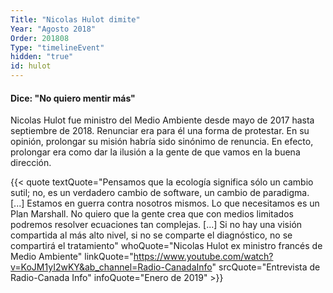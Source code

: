 ```yaml
---
Title: "Nicolas Hulot dimite"
Year: "Agosto 2018"
Order: 201808
Type: "timelineEvent"
hidden: "true"
id: hulot
---
```


#### Dice: "No quiero mentir más"

Nicolas Hulot fue ministro del Medio Ambiente desde mayo de 2017 hasta septiembre de 2018. Renunciar era para él una forma de protestar. En su opinión, prolongar su misión habría sido sinónimo de renuncia. En efecto, prolongar era como dar la ilusión a la gente de que vamos en la buena dirección.

{{< quote textQuote="Pensamos que la ecología significa sólo un cambio sutil; no, es un verdadero cambio de software, un cambio de paradigma. [...] Estamos en guerra contra nosotros mismos. Lo que necesitamos es un Plan Marshall. No quiero que la gente crea que con medios limitados podremos resolver ecuaciones tan complejas. [...] Si no hay una visión compartida al más alto nivel, si no se comparte el diagnóstico, no se compartirá el tratamiento" whoQuote="Nicolas Hulot ex ministro francés de Medio Ambiente" linkQuote="https://www.youtube.com/watch?v=KoJM1yI2wKY&ab_channel=Radio-CanadaInfo" srcQuote="Entrevista de Radio-Canada Info" infoQuote="Enero de 2019" >}}